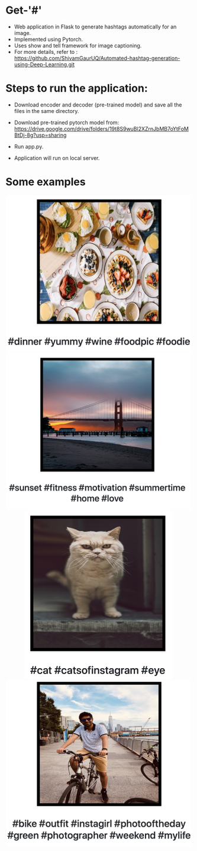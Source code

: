 # Get-'#'

- Web application in Flask to generate hashtags automatically for an image.
- Implemented using Pytorch.
- Uses show and tell framework for image captioning.
- For more details, refer to : https://github.com/ShivamGaurUQ/Automated-hashtag-generation-using-Deep-Learning.git

# Steps to run the application:
- Download encoder and decoder (pre-trained model) and save all the files in the same directory.
- Download pre-trained pytorch model from: https://drive.google.com/drive/folders/19t8S9wuBl2XZrnJbMB7oYtFoMBtDj-8g?usp=sharing

- Run app.py.
- Application will run on local server.

# Some examples
<p align="center"
<img src="images/img6.png" width="500"> 
<img src="images/img3.png" width="500"> 
<img src="images/img5.png" width="500"> 
<img src="images/img2.png" width="400"> 
<img src="images/img4.png" width="500">

</p>




